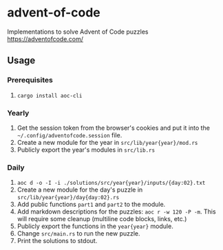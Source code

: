 # advent-of-code

Implementations to solve Advent of Code puzzles https://adventofcode.com/

## Usage

### Prerequisites

1. `cargo install aoc-cli`

### Yearly

1. Get the session token from the browser's cookies and put it into the `~/.config/adventofcode.session` file.
1. Create a new module for the year in `src/lib/year{year}/mod.rs`
1. Publicly export the year's modules in `src/lib.rs`

### Daily

1. `aoc d -o -I -i ./solutions/src/year{year}/inputs/{day:02}.txt`
1. Create a new module for the day's puzzle in `src/lib/year{year}/day{day:02}.rs`
1. Add public functions `part1` and `part2` to the module.
1. Add markdown descriptions for the puzzles: `aoc r -w 120 -P -m`. This will require some cleanup (multiline code blocks, links, etc.)
1. Publicly export the functions in the `year{year}` module.
1. Change `src/main.rs` to run the new puzzle.
1. Print the solutions to stdout.

